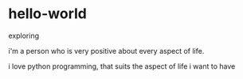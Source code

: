 # hello-world
exploring

i'm a person who is very positive about every aspect of life.

i love python programming, that suits the aspect of life i want to have
